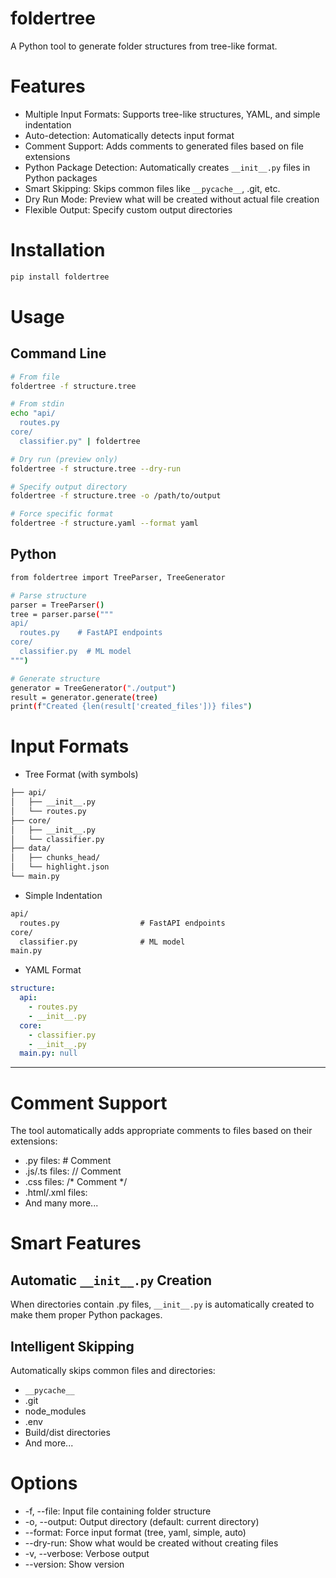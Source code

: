 # foldertree
A Python tool to generate folder structures from tree-like format.

# Features

- Multiple Input Formats: Supports tree-like structures, YAML, and simple indentation
- Auto-detection: Automatically detects input format
- Comment Support: Adds comments to generated files based on file extensions
- Python Package Detection: Automatically creates `__init__.py` files in Python packages
- Smart Skipping: Skips common files like `__pycache__`, .git, etc.
- Dry Run Mode: Preview what will be created without actual file creation
- Flexible Output: Specify custom output directories

# Installation
```bash
pip install foldertree
```

# Usage

## Command Line

```bash
# From file
foldertree -f structure.tree

# From stdin
echo "api/
  routes.py
core/
  classifier.py" | foldertree

# Dry run (preview only)
foldertree -f structure.tree --dry-run

# Specify output directory
foldertree -f structure.tree -o /path/to/output

# Force specific format
foldertree -f structure.yaml --format yaml
```

## Python

```bash
from foldertree import TreeParser, TreeGenerator

# Parse structure
parser = TreeParser()
tree = parser.parse("""
api/
  routes.py    # FastAPI endpoints
core/
  classifier.py  # ML model
""")

# Generate structure
generator = TreeGenerator("./output")
result = generator.generate(tree)
print(f"Created {len(result['created_files'])} files")
```

# Input Formats

- Tree Format (with symbols)
```bash
├── api/
│   ├── __init__.py
│   └── routes.py
├── core/
│   ├── __init__.py
│   └── classifier.py
├── data/
│   ├── chunks_head/
│   └── highlight.json
└── main.py
```

- Simple Indentation
```txt
api/
  routes.py                  # FastAPI endpoints
core/
  classifier.py              # ML model
main.py
```

- YAML Format
```YAML
structure:
  api:
    - routes.py
    - __init__.py
  core:
    - classifier.py
    - __init__.py
  main.py: null
```
___

# Comment Support
The tool automatically adds appropriate comments to files based on their extensions:

- .py files: # Comment
- .js/.ts files: // Comment
- .css files: /* Comment */
- .html/.xml files: <!-- Comment -->
- And many more...

# Smart Features
## Automatic `__init__.py` Creation
When directories contain .py files, `__init__.py` is automatically created to make them proper Python packages.
## Intelligent Skipping
Automatically skips common files and directories:

- `__pycache__`
- .git
- node_modules
- .env
- Build/dist directories
- And more...

# Options

- -f, --file: Input file containing folder structure
- -o, --output: Output directory (default: current directory)
- --format: Force input format (tree, yaml, simple, auto)
- --dry-run: Show what would be created without creating files
- -v, --verbose: Verbose output
- --version: Show version